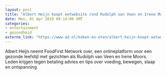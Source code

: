 ```yaml
---
layout: post
title: "Albert Heijn koopt eetwebsite rond Rudolph van Veen en Irene Moors"
date: Mon, 01 Apr 2019 09:14:00 GMT
categories: 
- entertainment 
- gezondheid 
externe_link: "https://www.ad.nl/koken-en-eten/albert-heijn-koopt-eetwebsite-rond-rudolph-van-veen-en-irene-moors~ab6e08ac/"
---
```


Albert Heijn neemt FoodFirst Network over, een onlineplatform voor een gezonde leefstijl met gezichten als Rudolph van Veen en Irene Moors. Leden krijgen tegen betaling advies en tips over voeding, bewegen, slaap en ontspanning.
